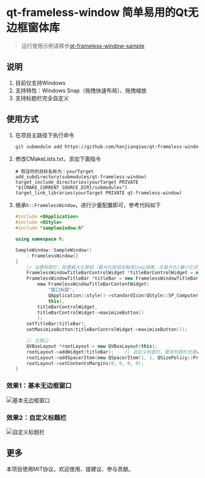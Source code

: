 # qt-frameless-window 简单易用的Qt无边框窗体库

> 运行使用示例请移步[qt-frameless-window-sample](https://github.com/hanjianqiao/qt-frameless-window-sample)

## 说明
1. 目前仅支持Windows
2. 支持特性：Windows Snap（拖拽快速布局）、拖拽缩放
3. 支持标题栏完全自定义

## 使用方式

1. 在项目主路径下执行命令
   ```bash
   git submodule add https://github.com/hanjianqiao/qt-frameless-window.git submodules/qt-frameless-window
   ```
2. 修改CMakeLists.txt，添加下面指令
   ```
   # 假设你的目标名称为：yourTarget
   add_subdirectory(submodules/qt-frameless-window)
   target_include_directories(yourTarget PRIVATE "${CMAKE_CURRENT_SOURCE_DIR}/submodules")
   target_link_libraries(yourTarget PRIVATE qt-frameless-window)
   ```
3. 继承`h::FramelessWindow`，进行少量配置即可，参考代码如下
    ```c++
    #include <QApplication>
    #include <QStyle>
    #include "samplewindow.h"
    
    using namespace h;
    
    SampleWindow::SampleWindow()
        : FramelessWindow{}
    {
        // 设置标题栏，配置最大化按钮（最大化按钮会触发Snap效果、在最大化/最小化状态变化时会改变图标）
        FramelessWindowTitleBarControlWidget *titleBarControlWidget = new FramelessWindowTitleBarControlWidget(this);
        FramelessWindowTitleBar *titleBar = new FramelessWindowTitleBar(
            new FramelessWindowTitleBarContentWidget(
                "窗口标题",
                QApplication::style()->standardIcon(QStyle::SP_ComputerIcon),
                this),
            titleBarControlWidget,
            titleBarControlWidget->maximizeButton()
            );
        setTitleBar(titleBar);
        setMaximizeButton(titleBarControlWidget->maximizeButton());
    
        // 主窗口
        QVBoxLayout *rootLayout = new QVBoxLayout(this);
        rootLayout->addWidget(titleBar);    // 自定义标题栏，要求标题栏也是widget的一部分，所以需要添加到窗体布局合适位置
        rootLayout->addSpacerItem(new QSpacerItem(1, 1, QSizePolicy::Preferred, QSizePolicy::Expanding));
        rootLayout->setContentsMargins(0, 0, 0, 0);
    }
    ```
    
### 效果1：基本无边框窗口
![基本无边框窗口](https://github.com/hanjianqiao/qt-frameless-window/assets/7146341/bc1e261e-aaa8-40c8-b522-ad846c9969fa)
### 效果2：自定义标题栏
![自定义标题栏](https://github.com/hanjianqiao/qt-frameless-window/assets/7146341/0094c65f-206f-409e-b5b8-4b02dfff79b8)

## 更多
本项目使用MIT协议，欢迎使用、提建议、参与贡献。
